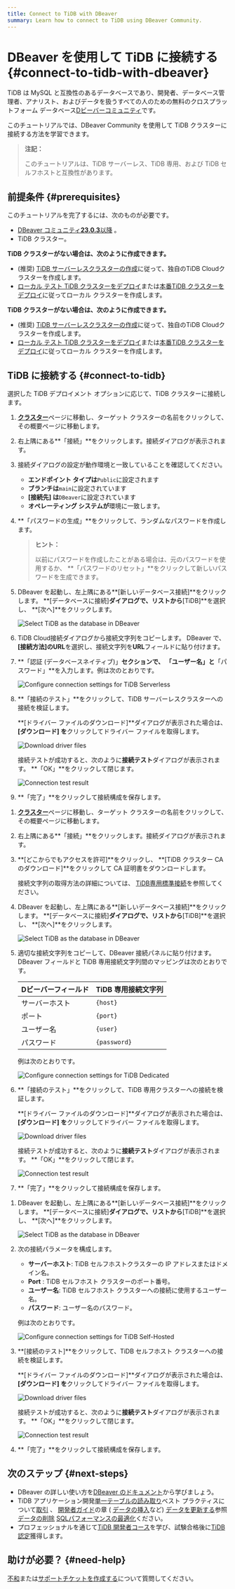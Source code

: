 ```yaml
---
title: Connect to TiDB with DBeaver
summary: Learn how to connect to TiDB using DBeaver Community.
---
```


# DBeaver を使用して TiDB に接続する {#connect-to-tidb-with-dbeaver}

TiDB は MySQL と互換性のあるデータベースであり、開発者、データベース管理者、アナリスト、およびデータを扱うすべての人のための無料のクロスプラットフォーム データベース[Dビーバーコミュニティ](https://dbeaver.io/download/)です。

このチュートリアルでは、DBeaver Community を使用して TiDB クラスターに接続する方法を学習できます。

> **注記：**
>
> このチュートリアルは、TiDB サーバーレス、TiDB 専用、および TiDB セルフホストと互換性があります。

## 前提条件 {#prerequisites}

このチュートリアルを完了するには、次のものが必要です。

-   [DBeaver コミュニティ**23.0.3**以降](https://dbeaver.io/download/) 。
-   TiDB クラスター。

<CustomContent platform="tidb">

**TiDB クラスターがない場合は、次のように作成できます。**

-   (推奨) [TiDB サーバーレスクラスターの作成](/develop/dev-guide-build-cluster-in-cloud.md)に従って、独自のTiDB Cloudクラスターを作成します。
-   [ローカル テスト TiDB クラスターをデプロイ](/quick-start-with-tidb.md#deploy-a-local-test-cluster)または[本番TiDB クラスターをデプロイ](/production-deployment-using-tiup.md)に従ってローカル クラスターを作成します。

</CustomContent>
<CustomContent platform="tidb-cloud">

**TiDB クラスターがない場合は、次のように作成できます。**

-   (推奨) [TiDB サーバーレスクラスターの作成](/develop/dev-guide-build-cluster-in-cloud.md)に従って、独自のTiDB Cloudクラスターを作成します。
-   [ローカル テスト TiDB クラスターをデプロイ](https://docs.pingcap.com/tidb/stable/quick-start-with-tidb#deploy-a-local-test-cluster)または[本番TiDB クラスターをデプロイ](https://docs.pingcap.com/tidb/stable/production-deployment-using-tiup)に従ってローカル クラスターを作成します。

</CustomContent>

## TiDB に接続する {#connect-to-tidb}

選択した TiDB デプロイメント オプションに応じて、TiDB クラスターに接続します。

<SimpleTab>
<div label="TiDB Serverless">

1.  [**クラスター**](https://tidbcloud.com/console/clusters)ページに移動し、ターゲット クラスターの名前をクリックして、その概要ページに移動します。

2.  右上隅にある**「接続」**をクリックします。接続ダイアログが表示されます。

3.  接続ダイアログの設定が動作環境と一致していることを確認してください。

    -   **エンドポイント タイプは**`Public`に設定されます
    -   **ブランチは**`main`に設定されています
    -   **[接続先] は**`DBeaver`に設定されています
    -   **オペレーティング システムが**環境に一致します。

4.  **「パスワードの生成」**をクリックして、ランダムなパスワードを作成します。

    > **ヒント：**
    >
    > 以前にパスワードを作成したことがある場合は、元のパスワードを使用するか、 **「パスワードのリセット」**をクリックして新しいパスワードを生成できます。

5.  DBeaver を起動し、左上隅にある**[新しいデータベース接続]**をクリックします。 **[データベースに接続]**ダイアログで、リストから**[TiDB]**を選択し、 **[次へ]**をクリックします。

    ![Select TiDB as the database in DBeaver](https://docs-download.pingcap.com/media/images/docs/develop/dbeaver-select-database.jpg)

6.  TiDB Cloud接続ダイアログから接続文字列をコピーします。 DBeaver で、 **[接続方法]**の**URL**を選択し、接続文字列を**URL**フィールドに貼り付けます。

7.  **「認証 (データベースネイティブ)」**セクションで、 **「ユーザー名**」と**「パスワード」**を入力します。例は次のとおりです。

    ![Configure connection settings for TiDB Serverless](https://docs-download.pingcap.com/media/images/docs/develop/dbeaver-connection-settings-serverless.jpg)

8.  **「接続のテスト」**をクリックして、TiDB サーバーレスクラスターへの接続を検証します。

    **[ドライバー ファイルのダウンロード]**ダイアログが表示された場合は、 **[ダウンロード] を**クリックしてドライバー ファイルを取得します。

    ![Download driver files](https://docs-download.pingcap.com/media/images/docs/develop/dbeaver-download-driver.jpg)

    接続テストが成功すると、次のように**接続テスト**ダイアログが表示されます。 **「OK」**をクリックして閉じます。

    ![Connection test result](https://docs-download.pingcap.com/media/images/docs/develop/dbeaver-connection-test.jpg)

9.  **「完了」**をクリックして接続構成を保存します。

</div>
<div label="TiDB Dedicated">

1.  [**クラスター**](https://tidbcloud.com/console/clusters)ページに移動し、ターゲット クラスターの名前をクリックして、その概要ページに移動します。

2.  右上隅にある**「接続」**をクリックします。接続ダイアログが表示されます。

3.  **[どこからでもアクセスを許可]**をクリックし、 **[TiDB クラスター CA のダウンロード]**をクリックして CA 証明書をダウンロードします。

    接続文字列の取得方法の詳細については、 [TiDB専用標準接続](https://docs.pingcap.com/tidbcloud/connect-via-standard-connection)を参照してください。

4.  DBeaver を起動し、左上隅にある**[新しいデータベース接続]**をクリックします。 **[データベースに接続]**ダイアログで、リストから**[TiDB]**を選択し、 **[次へ]**をクリックします。

    ![Select TiDB as the database in DBeaver](https://docs-download.pingcap.com/media/images/docs/develop/dbeaver-select-database.jpg)

5.  適切な接続文字列をコピーして、DBeaver 接続パネルに貼り付けます。 DBeaver フィールドと TiDB 専用接続文字列間のマッピングは次のとおりです。

    | Dビーバーフィールド | TiDB 専用接続文字列 |
    | ---------- | ------------ |
    | サーバーホスト    | `{host}`     |
    | ポート        | `{port}`     |
    | ユーザー名      | `{user}`     |
    | パスワード      | `{password}` |

    例は次のとおりです。

    ![Configure connection settings for TiDB Dedicated](https://docs-download.pingcap.com/media/images/docs/develop/dbeaver-connection-settings-dedicated.jpg)

6.  **「接続のテスト」**をクリックして、TiDB 専用クラスターへの接続を検証します。

    **[ドライバー ファイルのダウンロード]**ダイアログが表示された場合は、 **[ダウンロード] を**クリックしてドライバー ファイルを取得します。

    ![Download driver files](https://docs-download.pingcap.com/media/images/docs/develop/dbeaver-download-driver.jpg)

    接続テストが成功すると、次のように**接続テスト**ダイアログが表示されます。 **「OK」**をクリックして閉じます。

    ![Connection test result](https://docs-download.pingcap.com/media/images/docs/develop/dbeaver-connection-test.jpg)

7.  **「完了」**をクリックして接続構成を保存します。

</div>
<div label="TiDB Self-Hosted">

1.  DBeaver を起動し、左上隅にある**[新しいデータベース接続]**をクリックします。 **[データベースに接続]**ダイアログで、リストから**[TiDB]**を選択し、 **[次へ]**をクリックします。

    ![Select TiDB as the database in DBeaver](https://docs-download.pingcap.com/media/images/docs/develop/dbeaver-select-database.jpg)

2.  次の接続パラメータを構成します。

    -   **サーバーホスト**: TiDB セルフホストクラスターの IP アドレスまたはドメイン名。
    -   **Port** : TiDB セルフホスト クラスターのポート番号。
    -   **ユーザー名**: TiDB セルフホスト クラスターへの接続に使用するユーザー名。
    -   **パスワード**: ユーザー名のパスワード。

    例は次のとおりです。

    ![Configure connection settings for TiDB Self-Hosted](https://docs-download.pingcap.com/media/images/docs/develop/dbeaver-connection-settings-self-hosted.jpg)

3.  **[接続のテスト]**をクリックして、TiDB セルフホスト クラスターへの接続を検証します。

    **[ドライバー ファイルのダウンロード]**ダイアログが表示された場合は、 **[ダウンロード] を**クリックしてドライバー ファイルを取得します。

    ![Download driver files](https://docs-download.pingcap.com/media/images/docs/develop/dbeaver-download-driver.jpg)

    接続テストが成功すると、次のように**接続テスト**ダイアログが表示されます。 **「OK」**をクリックして閉じます。

    ![Connection test result](https://docs-download.pingcap.com/media/images/docs/develop/dbeaver-connection-test.jpg)

4.  **「完了」**をクリックして接続構成を保存します。

</div>
</SimpleTab>

## 次のステップ {#next-steps}

-   DBeaver の詳しい使い方を[DBeaver のドキュメント](https://github.com/dbeaver/dbeaver/wiki)から学びましょう。
-   TiDB アプリケーション開発[単一テーブルの読み取り](/develop/dev-guide-get-data-from-single-table.md)ベスト プラクティスについて[取引](/develop/dev-guide-transaction-overview.md) 、 [開発者ガイド](/develop/dev-guide-overview.md)の章 ( [データの挿入](/develop/dev-guide-insert-data.md)など) [データを更新する](/develop/dev-guide-update-data.md)参照[データの削除](/develop/dev-guide-delete-data.md) [SQLパフォーマンスの最適化](/develop/dev-guide-optimize-sql-overview.md)ください。
-   プロフェッショナルを通じて[TiDB 開発者コース](https://www.pingcap.com/education/)を学び、試験合格後に[TiDB 認定](https://www.pingcap.com/education/certification/)獲得します。

## 助けが必要？ {#need-help}

[不和](https://discord.gg/vYU9h56kAX)または[サポートチケットを作成する](https://support.pingcap.com/)について質問してください。
